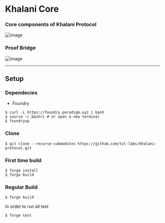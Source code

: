 # Khalani Core

### Core components of Khalani Protocol
![image](https://github.com/tvl-labs/khalani-protocol/assets/102245100/eaeadd59-5e92-4cb8-b178-2ba5bd919eb9)

### Proof Bridge
![image](https://github.com/tvl-labs/khalani-protocol/assets/102245100/e4eac6f2-99a4-4142-b1a3-aeac99987e19)



---

## Setup
### Dependecies
- Foundry
```
$ curl -L https://foundry.paradigm.xyz | bash
$ source ~/.bashrc # or open a new terminal
$ foundryup
```
### Clone
```
$ git clone --recurse-submodules https://github.com/tvl-labs/khalani-protocol.git
```
### First time build
```
$ forge install
$ forge build
```

### Regular Build
```
$ forge build
```
In order to run all test 
```
$ forge test
```
